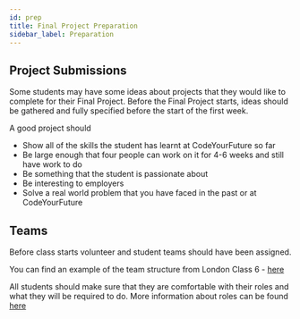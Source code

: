 ```yaml
---
id: prep
title: Final Project Preparation
sidebar_label: Preparation
---
```


## Project Submissions

Some students may have some ideas about projects that they would like to complete for their Final Project. Before the Final Project starts, ideas should be gathered and fully specified before the start of the first week.

A good project should

- Show all of the skills the student has learnt at CodeYourFuture so far
- Be large enough that four people can work on it for 4-6 weeks and still have work to do
- Be something that the student is passionate about
- Be interesting to employers
- Solve a real world problem that you have faced in the past or at CodeYourFuture

## Teams

Before class starts volunteer and student teams should have been assigned.

You can find an example of the team structure from London Class 6 - [here](https://docs.google.com/spreadsheets/d/118OW-fpJfv2ZMOtQfTYkTmQUg2rTQXq5xBCzy9JdWMk/edit#gid=0)

All students should make sure that they are comfortable with their roles and what they will be required to do. More information about roles can be found [here](./roles)
